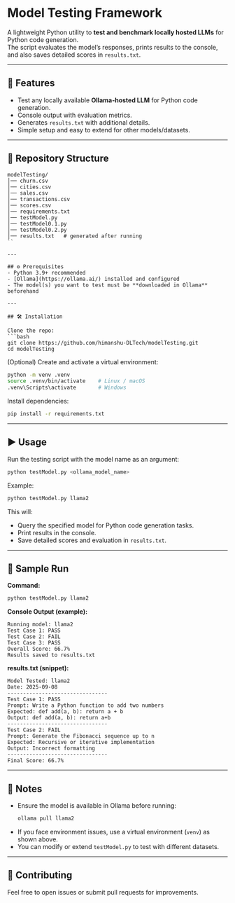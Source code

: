 
# Model Testing Framework

A lightweight Python utility to **test and benchmark locally hosted LLMs** for Python code generation.  
The script evaluates the model’s responses, prints results to the console, and also saves detailed scores in `results.txt`.

---

## 🚀 Features
- Test any locally available **Ollama-hosted LLM** for Python code generation.
- Console output with evaluation metrics.
- Generates `results.txt` with additional details.
- Simple setup and easy to extend for other models/datasets.

---

## 📂 Repository Structure
```
modelTesting/
│── churn.csv
│── cities.csv
│── sales.csv
│── transactions.csv
│── scores.csv
│── requirements.txt
│── testModel.py
│── testModel0.1.py
│── testModel0.2.py
│── results.txt   # generated after running
``

---

## ⚙️ Prerequisites
- Python 3.9+ recommended
- [Ollama](https://ollama.ai/) installed and configured
- The model(s) you want to test must be **downloaded in Ollama** beforehand

---

## 🛠 Installation

Clone the repo:
```bash
git clone https://github.com/himanshu-DLTech/modelTesting.git
cd modelTesting
```

(Optional) Create and activate a virtual environment:
```bash
python -m venv .venv
source .venv/bin/activate    # Linux / macOS
.venv\Scripts\activate       # Windows
```

Install dependencies:
```bash
pip install -r requirements.txt
```

---

## ▶️ Usage

Run the testing script with the model name as an argument:

```bash
python testModel.py <ollama_model_name>
```

Example:
```bash
python testModel.py llama2
```

This will:
- Query the specified model for Python code generation tasks.
- Print results in the console.
- Save detailed scores and evaluation in `results.txt`.

---

## 📑 Sample Run

**Command:**
```bash
python testModel.py llama2
```

**Console Output (example):**
```
Running model: llama2
Test Case 1: PASS
Test Case 2: FAIL
Test Case 3: PASS
Overall Score: 66.7%
Results saved to results.txt
```

**results.txt (snippet):**
```
Model Tested: llama2
Date: 2025-09-08
--------------------------------
Test Case 1: PASS
Prompt: Write a Python function to add two numbers
Expected: def add(a, b): return a + b
Output: def add(a, b): return a+b
--------------------------------
Test Case 2: FAIL
Prompt: Generate the Fibonacci sequence up to n
Expected: Recursive or iterative implementation
Output: Incorrect formatting
--------------------------------
Final Score: 66.7%
```

---

## 🔧 Notes
- Ensure the model is available in Ollama before running:
  ```bash
  ollama pull llama2
  ```
- If you face environment issues, use a virtual environment (`venv`) as shown above.
- You can modify or extend `testModel.py` to test with different datasets.

---

## 🤝 Contributing
Feel free to open issues or submit pull requests for improvements.

